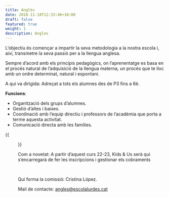 ```yaml
---
title: Anglès
date: 2018-11-18T12:33:46+10:00
draft: false
featured: true
weight: 1
description: Angles
---
```

L’objectiu és començar a impartir la seva metodologia a la nostra escola i, així, transmetre la seva passió per a la llengua anglesa. 

Sempre d’acord amb els principis pedagògics, on l’aprenentatge es basa en el procés natural de l’adquisició de la llengua materna, un procés que te lloc amb un ordre determinat, natural i espontani.

A qui va dirigida: Adreçat a tots els alumnes des de P3 fins a 6è.

**Funcions**:

* Organització dels grups d’alumnes.
* Gestió d’altes i baixes.
* Coordinació amb l’equip directiu i professors de l’acadèmia que porta a terme aquesta activitat.
* Comunicació directa amb les famílies.

{{<figure src="/images/fotoKIds-300x187.png#floatleft" caption="Kids and Us" class="floatleft">}}

Com a novetat: A partir d’aquest curs 22-23, Kids & Us serà qui s’encarregarà de fer les inscripcions i gestionar els cobraments

&nbsp;
&nbsp;

Qui forma la comissió: Cristina López.

Mail de contacte: angles@escolalurdes.cat
